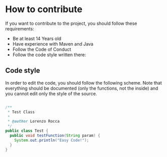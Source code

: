 # How to contribute
If you want to contribute to the project, you should follow these requirements:
- Be at least 14 Years old
- Have experience with Maven and Java
- Follow the Code of Conduct
- Follow the code style written there:

## Code style
In order to edit the code, you should follow the following scheme. Note that everything should be documented (only the functions, not the inside) and you cannot edit
only the style of the source.

```java

/**
 * Test Class
 *
 * @author Lorenzo Rocca
 */
public class Test {
  public void testFunction(String param) {
    System.out.println("Easy Code!");
  }
}
```
